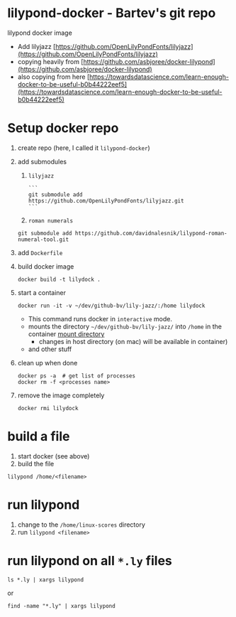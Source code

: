 # lilypond-docker - Bartev's git repo

lilypond docker image


* Add lilyjazz [https://github.com/OpenLilyPondFonts/lilyjazz](https://github.com/OpenLilyPondFonts/lilyjazz)
* copying heavily from [https://github.com/asbjoree/docker-lilypond](https://github.com/asbjoree/docker-lilypond)
* also copying from here [https://towardsdatascience.com/learn-enough-docker-to-be-useful-b0b44222eef5](https://towardsdatascience.com/learn-enough-docker-to-be-useful-b0b44222eef5)


# Setup docker repo

1. create repo (here, I called it `lilypond-docker`)
2. add submodules

    1. `lilyjazz`

           ```
           git submodule add https://github.com/OpenLilyPondFonts/lilyjazz.git
           ```
    2. `roman numerals`
    
    ```
    git submodule add https://github.com/davidnalesnik/lilypond-roman-numeral-tool.git
    ```
    
3. add `Dockerfile`
4. build docker image

    ```
    docker build -t lilydock .
    ```

5. start a container

    ```
    docker run -it -v ~/dev/github-bv/lily-jazz/:/home lilydock
    ```

    * This command runs docker in `interactive` mode.
    * mounts the directory `~/dev/github-bv/lily-jazz/` into `/home` in the container
      [mount directory](https://stackoverflow.com/questions/23439126/how-to-mount-a-host-directory-in-a-docker-container)
      * changes in host directory (on mac) will be available in container)
    * and other stuff

6. clean up when done

    ```
    docker ps -a  # get list of processes
    docker rm -f <processes name>
    ```
    
7. remove the image completely

    ```
    docker rmi lilydock
    ```
    

# build a file

1. start docker (see above)
2. build the file

```
lilypond /home/<filename>
```

# run lilypond

1. change to the `/home/linux-scores` directory
2. run `lilypond <filename>`

# run lilypond on all `*.ly` files

```
ls *.ly | xargs lilypond
```

or

```
find -name "*.ly" | xargs lilypond
```
